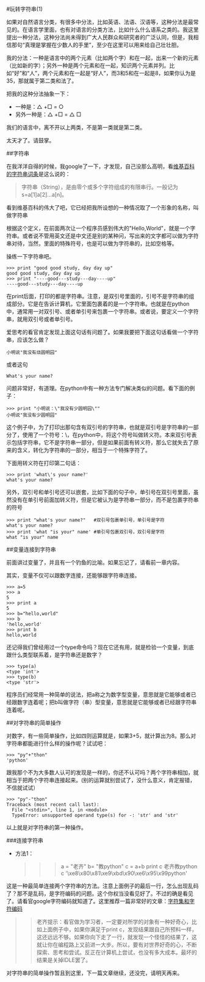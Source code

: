 #玩转字符串(1)

如果对自然语言分类，有很多中分法，比如英语、法语、汉语等，这种分法是最常见的。在语言学里面，也有对语言的分类方法，比如什么什么语系之类的。我这里提出一种分法，这种分法尚未得到广大人民群众和研究者的广泛认同，但是，我相信那句“真理是掌握在少数人的手里”，至少在这里可以用来给自己壮壮胆。

我的分法：一种是语言中的两个元素（比如两个字）和在一起，出来一个新的元素（比如新的字）；另外一种是两个元素和在一起，知识两个元素并列。比如“好”和“人”，两个元素和在一起是“好人”，而3和5和在一起是8，如果你认为是35，那就属于第二类和法了。

把我的这种分法抽象一下：

- 一种是：△ +□  = ○
- 另外一种是：△ +□  = △ □

我们的语言中，离不开以上两类，不是第一类就是第二类。

太天才了。请鼓掌。

##字符串

在我洋洋自得的时候，我google了一下，才发现，自己没那么高明，看[维基百科的字符串词条](http://zh.wikipedia.org/wiki/%E5%AD%97%E7%AC%A6%E4%B8%B2)是这么说的：

>字符串（String），是由零个或多个字符组成的有限串行。一般记为s=a[1]a[2]...a[n]。

看到维基百科的伟大了吧，它已经把我所设想的一种情况取了一个形象的名称，叫做字符串

根据这个定义，在前面两次让一个程序员感到伟大的"Hello,World"，就是一个字符串。或者说不管用英文还是中文还是别的某种问，写出来的文字都可以做为字符串对待，当然，里面的特殊符号，也是可以做为字符串的，比如空格等。

操练一下字符串吧。

    >>> print "good good study, day day up"
    good good study, day day up
    >>> print "----good---study---day----up"
    ----good---study---day----up

在print后面，打印的都是字符串。注意，是双引号里面的，引号不是字符串的组成部分。它是在告诉计算机，它里面包裹着的是一个字符串。也就是在python中，通常用一对双引号、或者单引号来包裹一个字符串。或者说，要定义一个字符串，就用双引号或者单引号。

爱思考的看官肯定发现上面这句话有问题了。如果我要把下面这句话看做一个字符串，应该怎么做？

    小明说"我没有烧圆明园"

或者这句

    What's your name?

问题非常好，有道理。在python中有一种方法专门解决类似的问题。看下面的例子：

    >>> print "小明说：\"我没有少圆明园\""
    小明说"我没有少圆明园"
    
这个例子中，为了打印出那句含有双引号的字符串，也就是双引号是字符串的一部分了，使用了一个符号：\，在python中，将这个符号叫做转义符。本来双引号表示包括字符串，它不是字符串一部分，但是如果前面有转义符，那么它就失去了原来的含义，转化为字符串的一部分，相当于一个特殊字符了。

下面用转义符在打印第二句话：

    >>> print 'what\'s your name?'
    what's your name?

另外，双引号和单引号还可以嵌套，比如下面的句子中，单引号在双引号里面，虽然没有在单引号前面加转义符，但是它被认为是字符串一部分，而不是包裹字符串的符号

    >>> print "what's your name?"   #双引号包裹单引号，单引号是字符
    what's your name?
    >>> print 'what "is your" name' #单引号包裹双引号，双引号是字符
    what "is your" name

##变量连接到字符串

前面讲过变量了，并且有一个钓鱼的比喻。如果忘记了，请看前一章内容。

其实，变量不仅可以跟数字连接，还能够跟字符串连接。

    >>> a=5
    >>> a
    5
    >>> print a
    5
    >>> b="hello,world"
    >>> b
    'hello,world'
    >>> print b
    hello,world

还记得我们曾经用过一个type命令吗？现在它还有用，就是检验一个变量，到底跟什么类型联系着，是字符串还是数字？

    >>> type(a)
    <type 'int'>
    >>> type(b)
    <type 'str'>

程序员们经常用一种简单的说法，把a称之为数字型变量，意思就是它能够或者已经跟数字连着呢；把b叫做字符（串）型变量，意思就是它能够或者已经跟字符串连着呢。

##对字符串的简单操作

对数字，有一些简单操作，比如四则运算就是，如果3+5，就计算出为8。那么对字符串都能进行什么样的操作呢？试试吧：

    >>> "py"+"thon"
    'python'

跟我那个不为大多数人认可的发现是一样的，你还不认可吗？两个字符串相加，就相当于把两个字符串连接起来。(别的运算就别尝试了，没什么意义，肯定报错，不信就试试）

    >>> "py"-"thon"
    Traceback (most recent call last):
      File "<stdin>", line 1, in <module>
      TypeError: unsupported operand type(s) for -: 'str' and 'str'

以上就是对字符串的第一种操作。

###连接字符串

- 方法1：

    >>> a = "老齐"
    >>> b= "教python"
    >>> c = a+b
    >>> print c
    老齐教python
    >>> c
    '\xe8\x80\x81\xe9\xbd\x90\xe6\x95\x99python'
    
这是一种最简单连接两个字符串的方法。注意上面例子的最后一行，怎么出现乱码了？那不是乱码，是字符编码的问题。这个你权当没看见好了。不过的确是看见了。请看官google字符编码就知道了。这里推荐一篇非常好的文章：[字符集和字符编码](http://www.cnblogs.com/skynet/archive/2011/05/03/2035105.html)

>>老齐提示：看官做为学习者，一定要对所学的对象有一种好奇心，比如上面例子中，如果你满足于print c，发现结果跟自己所预料一样，这还远远不够。如果你向下走了一行，就发现一个怪怪的结果了，这就让你在编程路上又前进一大步。所以，要有对世界好奇的心，不断探索、思考和尝试。反正在计算机上尝试，也没有多大成本。最坏的结果是关掉IDLE罢了。

对字符串的简单操作暂且到这里，下一篇文章继续，还没完，请明天再来。
